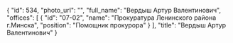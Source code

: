 {
    "id": 534,
    "photo_url": "",
    "full_name": "Вердыш Артур Валентинович",
    "offices": [
        {
            "id": "07-02",
            "name": "Прокуратура Ленинского района г.Минска",
            "position": "Помощник прокурора"
        }
    ],
    "title": "Вердыш Артур Валентинович"
}